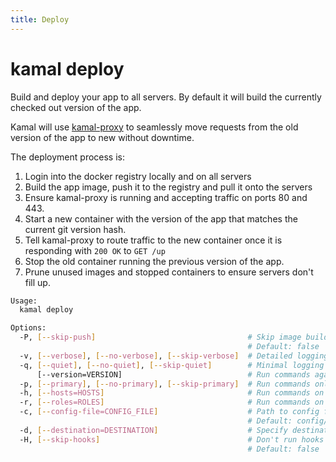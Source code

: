 ```yaml
---
title: Deploy
---
```


# kamal deploy

Build and deploy your app to all servers. By default it will build the currently checked out version of the app.

Kamal will use [kamal-proxy](https://github.com/basecamp/kamal-proxy) to seamlessly move requests from the old version of the app to new without downtime.

The deployment process is:
1. Login into the docker registry locally and on all servers
2. Build the app image, push it to the registry and pull it onto the servers
3. Ensure kamal-proxy is running and accepting traffic on ports 80 and 443.
4. Start a new container with the version of the app that matches the current git version hash.
5. Tell kamal-proxy to route traffic to the new container once it is responding with `200 OK` to `GET /up`
6. Stop the old container running the previous version of the app.
7. Prune unused images and stopped containers to ensure servers don't fill up.

```bash
Usage:
  kamal deploy

Options:
  -P, [--skip-push]                                  # Skip image build and push
                                                     # Default: false
  -v, [--verbose], [--no-verbose], [--skip-verbose]  # Detailed logging
  -q, [--quiet], [--no-quiet], [--skip-quiet]        # Minimal logging
      [--version=VERSION]                            # Run commands against a specific app version
  -p, [--primary], [--no-primary], [--skip-primary]  # Run commands only on primary host instead of all
  -h, [--hosts=HOSTS]                                # Run commands on these hosts instead of all (separate by comma, supports wildcards with *)
  -r, [--roles=ROLES]                                # Run commands on these roles instead of all (separate by comma, supports wildcards with *)
  -c, [--config-file=CONFIG_FILE]                    # Path to config file
                                                     # Default: config/deploy.yml
  -d, [--destination=DESTINATION]                    # Specify destination to be used for config file (staging -> deploy.staging.yml)
  -H, [--skip-hooks]                                 # Don't run hooks
                                                     # Default: false
```
